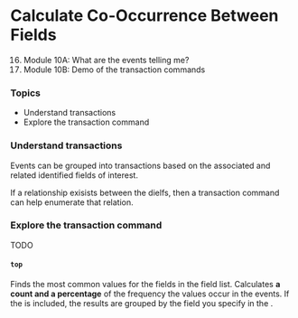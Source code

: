 # Calculate Co-Occurrence Between Fields
16. Module 10A: What are the events telling me?
17. Module 10B: Demo of the transaction commands

### Topics
* Understand transactions
* Explore the transaction command



### Understand transactions
Events can be grouped into transactions based on the associated and related identified fields of interest.

If a relationship exisists between the dielfs, then a transaction command can help enumerate that relation.

### Explore the transaction command
TODO


#### `top`
Finds the most common values for the fields in the field list. Calculates **a count and a percentage** of the frequency the values occur in the events. If the <by-clause> is included, the results are grouped by the field you specify in the <by-clause>.
  
  
